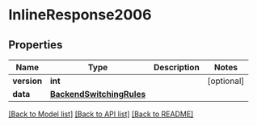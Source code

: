 # InlineResponse2006

## Properties
Name | Type | Description | Notes
------------ | ------------- | ------------- | -------------
**version** | **int** |  | [optional] 
**data** | [**BackendSwitchingRules**](BackendSwitchingRules.md) |  | 

[[Back to Model list]](../README.md#documentation-for-models) [[Back to API list]](../README.md#documentation-for-api-endpoints) [[Back to README]](../README.md)

